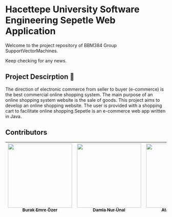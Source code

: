 # Hacettepe University Software Engineering Sepetle Web Application

Welcome to the project repository of BBM384 Group SupportVectorMachines.

Keep checking for any news.

## Project Descirption :crescent_moon:
The direction of electronic commerce from seller to buyer (e-commerce) is the best commercial online shopping system. The main purpose of an online shopping system website is the sale of goods. This project aims to develop an online shopping website. The user is provided with a shopping cart to facilitate online shopping.Sepetle is an e-commerce web app written in Java.

## Contributors

| [<img src="https://avatars3.githubusercontent.com/u/23321849?s=400&v=4" width="200px;"/><br /><sub><b>Burak Emre Özer</b></sub>](https://github.com/bubabi)<br />   | [<img src="https://avatars3.githubusercontent.com/u/44141001?s=400&v=4" width="200px;"/><br /><sub><b>Damla Nur Ünal</b></sub>](https://github.com/b21527511)<br /> | [<img src="https://miro.medium.com/fit/c/240/240/1*Cc1M5caJdtn8oG7U60K41A.jpeg" width="200px;"/><br /><sub><b>Atakan Ergoğdu</b></sub>](https://github.com/b21526954)<br />  | [<img src="https://avatars2.githubusercontent.com/u/44314874?s=400&v=4" width="200px;"/><br /><sub><b>Zekeriya Onur Yakışkan</b></sub>](https://github.com/b21527539)<br /> | [<img src="https://avatars0.githubusercontent.com/u/44297399?s=460&v=4" width="200px;"/><br /><sub><b>Didem Yanıktepe</b></sub>](https://github.com/b21527563)<br />| 
| :---: | :---: | :---: | :---: | :---: |



